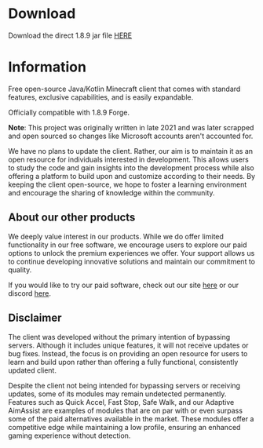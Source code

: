# Download
Download the direct 1.8.9 jar file [HERE](https://github.com/sapphirecheats/mc-ghost-lite/releases/download/release/Sapphire-0.0.1.jar)

# Information
Free open-source Java/Kotlin Minecraft client that comes with standard features, exclusive capabilities, and is easily expandable.

Officially compatible with 1.8.9 Forge.

**Note**: This project was originally written in late 2021 and was later scrapped and open sourced so changes like Microsoft accounts aren't accounted for. 

We have no plans to update the client. Rather, our aim is to maintain it as an open resource for individuals interested in development. This allows users to study the code and gain insights into the development process while also offering a platform to build upon and customize according to their needs. By keeping the client open-source, we hope to foster a learning environment and encourage the sharing of knowledge within the community.

## About our other products
We deeply value interest in our products. While we do offer limited functionality in our free software, we encourage users to explore our paid options to unlock the premium experiences we offer. Your support allows us to continue developing innovative solutions and maintain our commitment to quality.

If you would like to try our paid software, check out our site [here](https://sapphire.ac) or our discord [here](https://discord.sapphire.ac).

## Disclaimer
The client was developed without the primary intention of bypassing servers. Although it includes unique features, it will not receive updates or bug fixes. Instead, the focus is on providing an open resource for users to learn and build upon rather than offering a fully functional, consistently updated client.

Despite the client not being intended for bypassing servers or receiving updates, some of its modules may remain undetected permanently. Features such as Quick Accel, Fast Stop, Safe Walk, and our Adaptive AimAssist are examples of modules that are on par with or even surpass some of the paid alternatives available in the market. These modules offer a competitive edge while maintaining a low profile, ensuring an enhanced gaming experience without detection.

